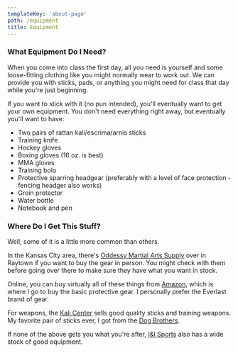 ```yaml
---
templateKey: 'about-page'
path: /equipment
title: Equipment
---
```

### What Equipment Do I Need?
When you come into class the first day, all you need is yourself and some loose-fitting clothing like you might normally wear to work out.  We can provide you with sticks, pads, or anything you might need for class that day while you're just beginning.

If you want to stick with it (no pun intended), you'll eventually want to get your own equipment.  You don't need everything right away, but eventually you'll want to have:
- Two pairs of rattan kali/escrima/arnis sticks
- Training knife
- Hockey gloves
- Boxing gloves (16 oz. is best)
- MMA gloves
- Training bolo
- Protective sparring headgear (preferably with a level of face protection - fencing headger also works)
- Groin protector
- Water bottle
- Notebook and pen

### Where Do I Get This Stuff?
Well, some of it is a little more common than others.

In the Kansas City area, there's [Oddessy Martial Arts Supply](http://oddessy.com/) over in Raytown if you want to buy the gear in person.  You might check with them before going over there to make sure they have what you want in stock.

Online, you can buy virtually all of these things from [Amazon](https://amzn.to/2AVt5WJ), which is where I go to buy the basic protective gear.  I personally prefer the Everlast brand of gear.

For weapons, the [Kali Center](https://www.kalicenter.com/gear.html) sells good quality sticks and training weapons.  My favorite pair of sticks ever, I got from the [Dog Brothers](https://dogbrothersgear.com/tools-of-the-trade/).

If none of the above gets you what you're after, [I&I Sports](https://iisports.com/) also has a wide stock of good equipment.